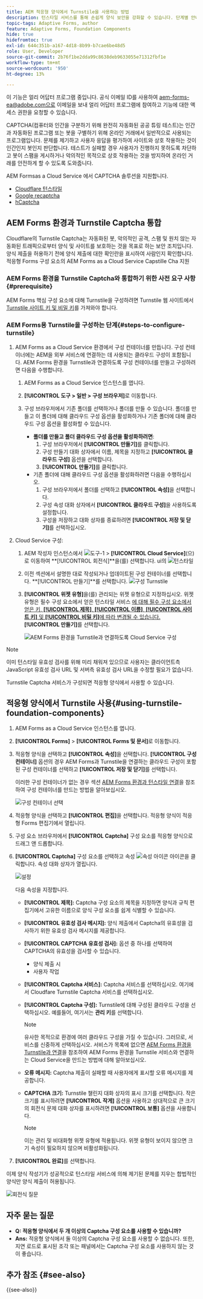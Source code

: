 ```yaml
---
title: AEM 적응형 양식에서 Turnstile을 사용하는 방법
description: 턴스타일 서비스를 통해 손쉽게 양식 보안을 강화할 수 있습니다. 단계별 안내서가 포함되어 있습니다.
topic-tags: Adaptive Forms, author
feature: Adaptive Forms, Foundation Components
hide: true
hidefromtoc: true
exl-id: 644c351b-a167-4d18-8b99-b7cae6be48d5
role: User, Developer
source-git-commit: 2b76f1be2dda99c8638deb9633055e71312fbf1e
workflow-type: tm+mt
source-wordcount: '950'
ht-degree: 13%

---
```


<span class="preview"> 이 기능은 얼리 어답터 프로그램 중입니다. 공식 이메일 ID를 사용하여 aem-forms-ea@adobe.com으로 이메일을 보내 얼리 어답터 프로그램에 참여하고 기능에 대한 액세스 권한을 요청할 수 있습니다. </span>

CAPTCHA(컴퓨터와 인간을 구분하기 위해 완전히 자동화된 공공 튜링 테스트)는 인간과 자동화된 프로그램 또는 봇을 구별하기 위해 온라인 거래에서 일반적으로 사용되는 프로그램입니다. 문제를 제기하고 사용자 응답을 평가하여 사이트와 상호 작용하는 것이 인간인지 봇인지 판단합니다. 테스트가 실패할 경우 사용자가 진행하지 못하도록 차단하고 봇이 스팸을 게시하거나 악의적인 목적으로 상호 작용하는 것을 방지하여 온라인 거래를 안전하게 할 수 있도록 도와줍니다.

AEM Formsas a Cloud Service 에서 CAPTCHA 솔루션을 지원합니다.

* [Cloudflare 턴스타일](#integrate-aem-forms-environment-with-turnstile-captcha)
* [Google recaptcha](/help/forms/captcha-adaptive-forms.md)
* [hCaptcha](/help/forms/integrate-adaptive-forms-hcaptcha.md)

## AEM Forms 환경과 Turnstile Captcha 통합

Cloudflare의 Turnstile Captcha는 자동화된 봇, 악의적인 공격, 스팸 및 원치 않는 자동화된 트래픽으로부터 양식 및 사이트를 보호하는 것을 목표로 하는 보안 조치입니다. 양식 제출을 허용하기 전에 양식 제출에 대한 확인란을 표시하여 사람인지 확인합니다. 적응형 Forms 구성 요소의 AEM Forms as a Cloud Service Capstille Cha 지원

<!-- ![Turnstile](assets/Turnstile-challenge.png)-->

### AEM Forms 환경을 Turnstile Captcha와 통합하기 위한 사전 요구 사항 {#prerequisite}

AEM Forms 핵심 구성 요소에 대해 Turnstile을 구성하려면 Turnstile 웹 사이트에서 [Turnstile 사이트 키 및 비밀 키](https://developers.cloudflare.com/turnstile/get-started/)를 가져와야 합니다.

### AEM Forms용 Turnstile을 구성하는 단계{#steps-to-configure-turnstile}

1. AEM Forms as a Cloud Service 환경에서 구성 컨테이너를 만듭니다. 구성 컨테이너에는 AEM을 외부 서비스에 연결하는 데 사용되는 클라우드 구성이 포함됩니다. AEM Forms 환경을 Turnstile과 연결하도록 구성 컨테이너를 만들고 구성하려면 다음을 수행합니다.
   1. AEM Forms as a Cloud Service 인스턴스를 엽니다.
   1. **[!UICONTROL 도구 > 일반 > 구성 브라우저]**&#x200B;로 이동합니다.
   1. 구성 브라우저에서 기존 폴더를 선택하거나 폴더를 만들 수 있습니다. 폴더를 만들고 이 폴더에 대해 클라우드 구성 옵션을 활성화하거나 기존 폴더에 대해 클라우드 구성 옵션을 활성화할 수 있습니다.

      * **폴더를 만들고 폴더 클라우드 구성 옵션을 활성화하려면**:
         1. 구성 브라우저에서 **[!UICONTROL 만들기]**&#x200B;를 클릭합니다.
         1. 구성 만들기 대화 상자에서 이름, 제목을 지정하고 **[!UICONTROL 클라우드 구성]** 옵션을 선택합니다.
         1. **[!UICONTROL 만들기]**&#x200B;를 클릭합니다.
      * 기존 폴더에 대해 클라우드 구성 옵션을 활성화하려면 다음을 수행하십시오.
         1. 구성 브라우저에서 폴더를 선택하고 **[!UICONTROL 속성]**&#x200B;을 선택합니다.
         1. 구성 속성 대화 상자에서 **[!UICONTROL 클라우드 구성]**&#x200B;을 사용하도록 설정합니다.
         1. 구성을 저장하고 대화 상자를 종료하려면 **[!UICONTROL 저장 및 닫기]**&#x200B;를 선택하십시오.

1. Cloud Service 구성:
   1. AEM 작성자 인스턴스에서 ![도구-1](assets/tools-1.png) > **[!UICONTROL Cloud Service]**(으)로 이동하여 **[!UICONTROL 회전식]**을(를) 선택합니다.
      ui의 ![턴스타일](assets/turnstile-in-ui.png)
   1. 이전 섹션에서 설명한 대로 작성되거나 업데이트된 구성 컨테이너를 선택합니다. **[!UICONTROL 만들기]**를 선택합니다.
      ![구성 Turnstile](assets/config-hcaptcha.png)
   1. **[!UICONTROL 위젯 유형]**&#x200B;을(를) 관리되는 위젯 유형으로 지정하십시오. 위젯 유형은 필수 구성 요소에서 얻은 턴스타일 서비스 [에 대해 필수 구성 요소에서 얻은 키, **[!UICONTROL 제목]**, **[!UICONTROL 이름]**, **[!UICONTROL 사이트 키]** 및 **[!UICONTROL 비밀 키]**&#x200B;에 따라 변경될 수 있습니다. ](#prerequisite) **[!UICONTROL 만들기]**&#x200B;를 선택합니다.

      ![AEM Forms 환경을 Turnstile과 연결하도록 Cloud Service 구성](assets/config-turntstile.png)

>[!NOTE]
> 이미 턴스타일 유효성 검사를 위해 미리 채워져 있으므로 사용자는 클라이언트측 JavaScript 유효성 검사 URL 및 서버측 유효성 검사 URL을 수정할 필요가 없습니다.

Turnstile Captcha 서비스가 구성되면 적응형 양식에서 사용할 수 있습니다.

## 적응형 양식에서 Turnstile 사용{#using-turnstile-foundation-components}

1. AEM Forms as a Cloud Service 인스턴스를 엽니다.
1. **[!UICONTROL Forms]** > **[!UICONTROL Forms 및 문서]**&#x200B;로 이동합니다.
1. 적응형 양식을 선택하고 **[!UICONTROL 속성]**&#x200B;을 선택합니다. **[!UICONTROL 구성 컨테이너]** 옵션의 경우 AEM Forms과 Turnstile을 연결하는 클라우드 구성이 포함된 구성 컨테이너를 선택하고 **[!UICONTROL 저장 및 닫기]**&#x200B;를 선택합니다.

   이러한 구성 컨테이너가 없는 경우 섹션 [AEM Forms 환경과 턴스타일 연결](#connect-your-forms-environment-with-turnstile-service)을 참조하여 구성 컨테이너를 만드는 방법을 알아보십시오.

   ![구성 컨테이너 선택](/help/forms/assets/captcha-properties.png)

1. 적응형 양식을 선택하고 **[!UICONTROL 편집]**&#x200B;을 선택합니다. 적응형 양식이 적응형 Forms 편집기에서 열립니다.
1. 구성 요소 브라우저에서 **[!UICONTROL Captcha]** 구성 요소를 적응형 양식으로 드래그 앤 드롭합니다.
1. **[!UICONTROL Captcha]** 구성 요소를 선택하고 속성 ![속성 아이콘](assets/configure-icon.svg) 아이콘을 클릭합니다. 속성 대화 상자가 열립니다.

   ![설정](assets/turnstile-setting-v1.png)

   다음 속성을 지정합니다.

   * **[!UICONTROL 제목]:** Captcha 구성 요소의 제목을 지정하면 양식과 규칙 편집기에서 고유한 이름으로 양식 구성 요소를 쉽게 식별할 수 있습니다.
   * **[!UICONTROL 유효성 검사 메시지]:** 양식 제출에서 Captcha의 유효성을 검사하기 위한 유효성 검사 메시지를 제공합니다.
   * **[!UICONTROL CAPTCHA 유효성 검사]:** 옵션 중 하나를 선택하여 CAPTCHA의 유효성을 검사할 수 있습니다.
      * 양식 제출 시
      * 사용자 작업
   * **[!UICONTROL Captcha 서비스]:** Captcha 서비스를 선택하십시오. 여기에서 Cloudfare Turnstile Captcha 서비스를 선택하십시오.
   * **[!UICONTROL Captcha 구성]:** Turnstile에 대해 구성된 클라우드 구성을 선택하십시오. 예를들어, 여기서는 **관리 키**&#x200B;를 선택합니다.
     >[!NOTE]
     >유사한 목적으로 환경에 여러 클라우드 구성을 가질 수 있습니다. 그러므로, 서비스를 신중하게 선택하십시오. 서비스가 목록에 없으면 [AEM Forms 환경을 Turnstile과 연결](#connect-your-forms-environment-with-turnstile-service)을 참조하여 AEM Forms 환경을 Turnstile 서비스와 연결하는 Cloud Service을 만드는 방법에 대해 알아보십시오.

   * **오류 메시지:** Captcha 제출이 실패할 때 사용자에게 표시할 오류 메시지를 제공합니다.
   * **CAPTCHA 크기:** Turnstile 챌린지 대화 상자의 표시 크기를 선택합니다. 작은 크기를 표시하려면 **[!UICONTROL 작게]** 옵션을 사용하고 상대적으로 큰 크기의 회전식 문제 대화 상자를 표시하려면 **[!UICONTROL 보통]** 옵션을 사용합니다.


     >[!NOTE]
     >이는 관리 및 비대화형 위젯 유형에 적용됩니다. 위젯 유형이 보이지 않으면 크기 속성이 필요하지 않으며 비활성화됩니다.

1. **[!UICONTROL 완료]**&#x200B;를 선택합니다.

이제 양식 작성기가 성공적으로 턴스타일 서비스에 의해 제기된 문제를 지우는 합법적인 양식만 양식 제출이 허용됩니다.

![회전식 질문](assets/turnstile-challenge.png)

## 자주 묻는 질문

* **Q: 적응형 양식에서 두 개 이상의 Captcha 구성 요소를 사용할 수 있습니까?**
* **Ans:** 적응형 양식에서 둘 이상의 Captcha 구성 요소를 사용할 수 없습니다. 또한, 지연 로드로 표시된 조각 또는 패널에서는 Captcha 구성 요소를 사용하지 않는 것이 좋습니다.

## 추가 참조 {#see-also}

{{see-also}}
